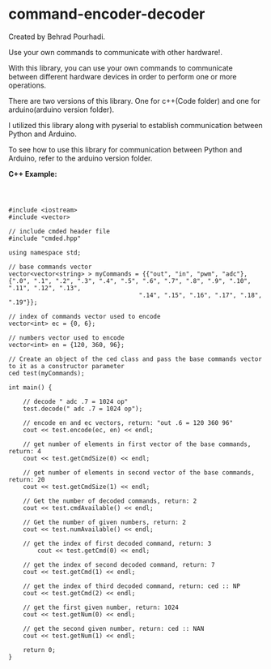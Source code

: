 # command-encoder-decoder

Created by Behrad Pourhadi.


Use your own commands to communicate with other hardware!.

With this library, you can use your own commands to communicate between different hardware devices in order to perform one or more operations.

There are two versions of this library. One for c++(Code folder) and one for arduino(arduino version folder).

I utilized this library along with pyserial to establish communication between Python and Arduino.

To see how to use this library for communication between Python and Arduino, refer to the arduino version folder.


__C++ Example:__


~~~



#include <iostream> 
#include <vector> 

// include cmded header file
#include "cmded.hpp"

using namespace std; 

// base commands vector
vector<vector<string> > myCommands = {{"out", "in", "pwm", "adc"}, {".0", ".1", ".2", ".3", ".4", ".5", ".6", ".7", ".8", ".9", ".10", ".11", ".12", ".13",
								    ".14", ".15", ".16", ".17", ".18", ".19"}};

// index of commands vector used to encode
vector<int> ec = {0, 6};

// numbers vector used to encode
vector<int> en = {120, 360, 96};

// Create an object of the ced class and pass the base commands vector to it as a constructor parameter
ced test(myCommands);

int main() {

	// decode " adc .7 = 1024 op"
	test.decode(" adc .7 = 1024 op");

	// encode en and ec vectors, return: "out .6 = 120 360 96"
	cout << test.encode(ec, en) << endl;
	
	// get number of elements in first vector of the base commands, return: 4
	cout << test.getCmdSize(0) << endl;

	// get number of elements in second vector of the base commands, return: 20
	cout << test.getCmdSize(1) << endl;

	// Get the number of decoded commands, return: 2
	cout << test.cmdAvailable() << endl;

	// Get the number of given numbers, return: 2
	cout << test.numAvailable() << endl;
	
	// get the index of first decoded command, return: 3 
    	cout << test.getCmd(0) << endl;

	// get the index of second decoded command, return: 7 
	cout << test.getCmd(1) << endl;

	// get the index of third decoded command, return: ced :: NP 
	cout << test.getCmd(2) << endl;

	// get the first given number, return: 1024 
	cout << test.getNum(0) << endl;

	// get the second given number, return: ced :: NAN
	cout << test.getNum(1) << endl;

    return 0;
}

